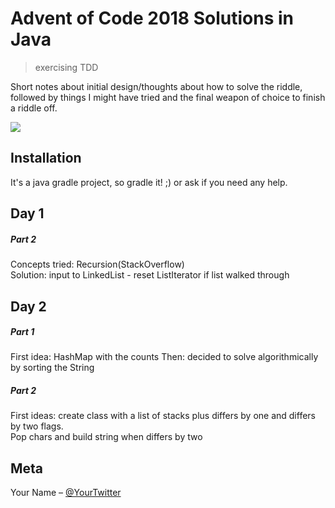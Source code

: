 
# Advent of Code 2018 Solutions in Java 
> exercising TDD

Short notes about initial design/thoughts about how to solve the riddle, followed by things I might have tried and the 
final weapon of choice to finish a riddle off.

![](header.png)

## Installation
It's a java gradle project, so gradle it! ;) or ask if you need any help.

## Day 1
##### Part 2  
Concepts tried: Recursion(StackOverflow)  
Solution: input to LinkedList - reset ListIterator if list walked through

## Day 2
##### Part 1
First idea: HashMap with the counts
Then: decided to solve algorithmically by sorting the String

##### Part 2
First ideas: create class with a list of stacks plus differs by one and differs by two flags.  
Pop chars and build string when differs by two 

## Meta
Your Name – [@YourTwitter](https://twitter.com/gocloudgreen)
